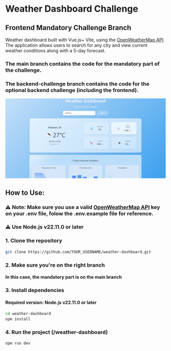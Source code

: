# Weather Dashboard Challenge
## Frontend Mandatory Challenge Branch

Weather dashboard built with Vue.js+ Vite, using the [OpenWeatherMap API](https://openweathermap.org/api). The application allows users to search for any city and view current weather conditions along with a 5-day forecast.

### The main branch contains the code for the mandatory part of the challenge.
### The backend-challenge branch contains the code for the optional backend challenge (including the frontend).

![Preview Screenshot](./weather-dashboard/src/assets/dashboard-preview.png)

## How to Use:
### ⚠️ Note: Make sure you use a valid [OpenWeatherMap API](https://openweathermap.org/api) key on your .env file, folow the .env.example file for reference. 
### ⚠️ Use Node.js v22.11.0 or later 

### 1. Clone the repository

```bash
git clone https://github.com/YOUR_USERNAME/weather-dashboard.git
```
### 2. Make sure you're on the right branch
#### In this case, the mandatory part is on the main branch

### 3. Install dependencies
#### Required version: Node.js v22.11.0 or later

```bash
cd weather-dashboard
npm install
```

### 4. Run the project (/weather-dashboard)

```bash
npm run dev
```
